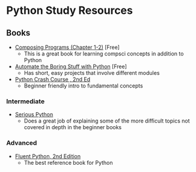 # Python Study Resources

## Books

- [Composing Programs (Chapter 1-2)](https://composingprograms.com/) [Free]
  - This is a great book for learning compsci concepts in addition to Python
- [Automate the Boring Stuff with Python](https://automatetheboringstuff.com/) [Free]
  - Has short, easy projects that involve different modules
- [Python Crash Course , 2nd Ed](https://nostarch.com/pythoncrashcourse2e)
  - Beginner friendly intro to fundamental concepts

### Intermediate

- [Serious Python](https://serious-python.com/)
  - Does a great job of explaining some of the more difficult topics not covered
    in depth in the beginner books

### Advanced

- [Fluent Python, 2nd Edition](https://www.oreilly.com/library/view/fluent-python-2nd/9781492056348)
  - The best reference book for Python